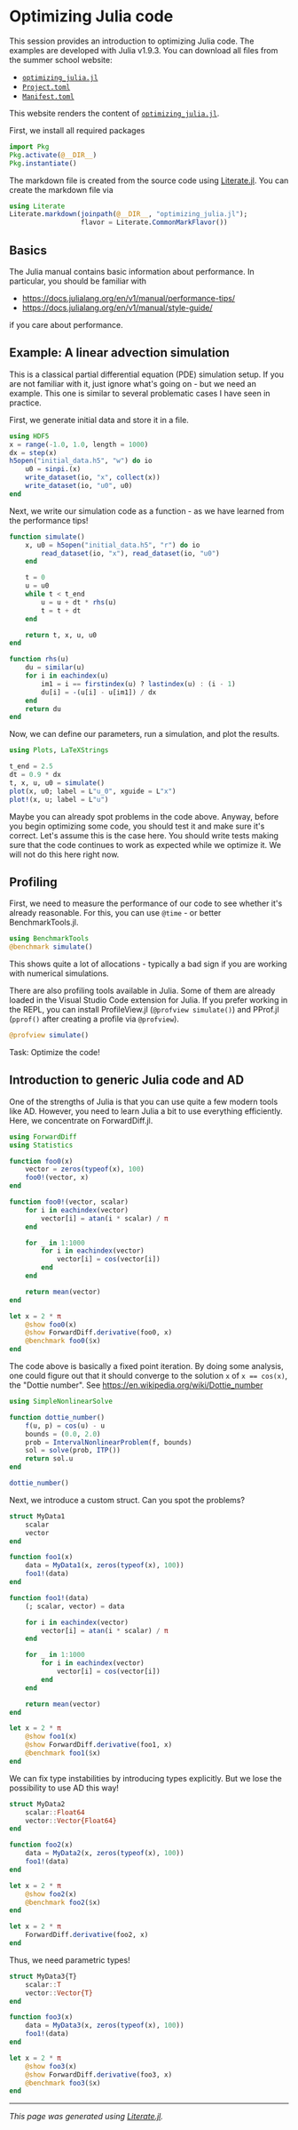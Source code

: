 # Optimizing Julia code

This session provides an introduction to optimizing Julia code.
The examples are developed with Julia v1.9.3. You can download
all files from the summer school website:

- [`optimizing_julia.jl`](optimizing_julia.jl)
- [`Project.toml`](Project.toml)
- [`Manifest.toml`](Manifest.toml)

This website renders the content of 
[`optimizing_julia.jl`](optimizing_julia.jl).

First, we install all required packages

````julia
import Pkg
Pkg.activate(@__DIR__)
Pkg.instantiate()
````

The markdown file is created from the source code using
[Literate.jl](https://github.com/fredrikekre/Literate.jl).
You can create the markdown file via

````julia
using Literate
Literate.markdown(joinpath(@__DIR__, "optimizing_julia.jl");
                  flavor = Literate.CommonMarkFlavor())
````

## Basics

The Julia manual contains basic information about performance.
In particular, you should be familiar with

- https://docs.julialang.org/en/v1/manual/performance-tips/
- https://docs.julialang.org/en/v1/manual/style-guide/

if you care about performance.

## Example: A linear advection simulation

This is a classical partial differential equation (PDE) simulation setup.
If you are not familiar with it, just ignore what's going on - but we need
an example. This one is similar to several problematic cases I have seen
in practice.

First, we generate initial data and store it in a file.

````julia
using HDF5
x = range(-1.0, 1.0, length = 1000)
dx = step(x)
h5open("initial_data.h5", "w") do io
    u0 = sinpi.(x)
    write_dataset(io, "x", collect(x))
    write_dataset(io, "u0", u0)
end
````

Next, we write our simulation code as a function - as we have learned from
the performance tips!

````julia
function simulate()
    x, u0 = h5open("initial_data.h5", "r") do io
        read_dataset(io, "x"), read_dataset(io, "u0")
    end

    t = 0
    u = u0
    while t < t_end
        u = u + dt * rhs(u)
        t = t + dt
    end

    return t, x, u, u0
end

function rhs(u)
    du = similar(u)
    for i in eachindex(u)
        im1 = i == firstindex(u) ? lastindex(u) : (i - 1)
        du[i] = -(u[i] - u[im1]) / dx
    end
    return du
end
````

Now, we can define our parameters, run a simulation,
and plot the results.

````julia
using Plots, LaTeXStrings

t_end = 2.5
dt = 0.9 * dx
t, x, u, u0 = simulate()
plot(x, u0; label = L"u_0", xguide = L"x")
plot!(x, u; label = L"u")
````

Maybe you can already spot problems in the code above.
Anyway, before you begin optimizing some code, you should
test it and make sure it's correct. Let's assume this is the
case here. You should write tests making sure that the code
continues to work as expected while we optimize it. We will
not do this here right now.

## Profiling

First, we need to measure the performance of our code to
see whether it's already reasonable. For this, you can use
`@time` - or better BenchmarkTools.jl.

````julia
using BenchmarkTools
@benchmark simulate()
````

This shows quite a lot of allocations - typically a bad sign
if you are working with numerical simulations.

There are also profiling tools available in Julia.
Some of them are already loaded in the Visual Studio Code
extension for Julia. If you prefer working in the REPL,
you can install ProfileView.jl (`@profview simulate()`) and
PProf.jl (`pprof()` after creating a profile via `@profview`).

````julia
@profview simulate()
````

Task: Optimize the code!

## Introduction to generic Julia code and AD

One of the strengths of Julia is that you can use quite a few
modern tools like AD. However, you need to learn Julia a bit
to use everything efficiently.
Here, we concentrate on ForwardDiff.jl.

````julia
using ForwardDiff
using Statistics

function foo0(x)
    vector = zeros(typeof(x), 100)
    foo0!(vector, x)
end

function foo0!(vector, scalar)
    for i in eachindex(vector)
        vector[i] = atan(i * scalar) / π
    end

    for _ in 1:1000
        for i in eachindex(vector)
            vector[i] = cos(vector[i])
        end
    end

    return mean(vector)
end

let x = 2 * π
    @show foo0(x)
    @show ForwardDiff.derivative(foo0, x)
    @benchmark foo0($x)
end
````

The code above is basically a fixed point iteration.
By doing some analysis, one could figure out that it
should converge to the solution `x` of `x == cos(x)`,
the "Dottie number". See https://en.wikipedia.org/wiki/Dottie_number

````julia
using SimpleNonlinearSolve

function dottie_number()
    f(u, p) = cos(u) - u
    bounds = (0.0, 2.0)
    prob = IntervalNonlinearProblem(f, bounds)
    sol = solve(prob, ITP())
    return sol.u
end

dottie_number()
````

Next, we introduce a custom struct. Can you spot the problems?

````julia
struct MyData1
    scalar
    vector
end

function foo1(x)
    data = MyData1(x, zeros(typeof(x), 100))
    foo1!(data)
end

function foo1!(data)
    (; scalar, vector) = data

    for i in eachindex(vector)
        vector[i] = atan(i * scalar) / π
    end

    for _ in 1:1000
        for i in eachindex(vector)
            vector[i] = cos(vector[i])
        end
    end

    return mean(vector)
end

let x = 2 * π
    @show foo1(x)
    @show ForwardDiff.derivative(foo1, x)
    @benchmark foo1($x)
end
````

We can fix type instabilities by introducing types explicitly.
But we lose the possibility to use AD this way!

````julia
struct MyData2
    scalar::Float64
    vector::Vector{Float64}
end

function foo2(x)
    data = MyData2(x, zeros(typeof(x), 100))
    foo1!(data)
end

let x = 2 * π
    @show foo2(x)
    @benchmark foo2($x)
end

let x = 2 * π
    ForwardDiff.derivative(foo2, x)
end
````

Thus, we need parametric types!

````julia
struct MyData3{T}
    scalar::T
    vector::Vector{T}
end

function foo3(x)
    data = MyData3(x, zeros(typeof(x), 100))
    foo1!(data)
end

let x = 2 * π
    @show foo3(x)
    @show ForwardDiff.derivative(foo3, x)
    @benchmark foo3($x)
end
````

---

*This page was generated using [Literate.jl](https://github.com/fredrikekre/Literate.jl).*

